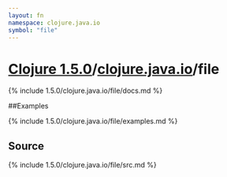 ```yaml
---
layout: fn
namespace: clojure.java.io
symbol: "file"
---
```


# [Clojure 1.5.0](../../)/[clojure.java.io](../)/file

{% include 1.5.0/clojure.java.io/file/docs.md %}

##Examples

{% include 1.5.0/clojure.java.io/file/examples.md %}
## Source
{% include 1.5.0/clojure.java.io/file/src.md %}

